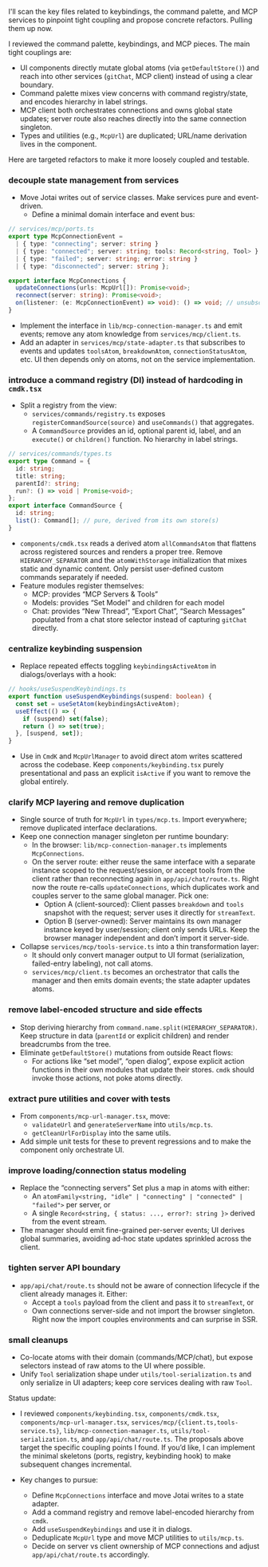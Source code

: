 I'll scan the key files related to keybindings, the command palette, and MCP services to pinpoint tight coupling and propose concrete refactors. Pulling them up now.

I reviewed the command palette, keybindings, and MCP pieces. The main tight couplings are:
- UI components directly mutate global atoms (via `getDefaultStore()`) and reach into other services (`gitChat`, MCP client) instead of using a clear boundary.
- Command palette mixes view concerns with command registry/state, and encodes hierarchy in label strings.
- MCP client both orchestrates connections and owns global state updates; server route also reaches directly into the same connection singleton.
- Types and utilities (e.g., `McpUrl`) are duplicated; URL/name derivation lives in the component.

Here are targeted refactors to make it more loosely coupled and testable.

### decouple state management from services
- Move Jotai writes out of service classes. Make services pure and event-driven.
  - Define a minimal domain interface and event bus:
```ts
// services/mcp/ports.ts
export type McpConnectionEvent =
  | { type: "connecting"; server: string }
  | { type: "connected"; server: string; tools: Record<string, Tool> }
  | { type: "failed"; server: string; error: string }
  | { type: "disconnected"; server: string };

export interface McpConnections {
  updateConnections(urls: McpUrl[]): Promise<void>;
  reconnect(server: string): Promise<void>;
  on(listener: (e: McpConnectionEvent) => void): () => void; // unsubscribe
}
```
- Implement the interface in `lib/mcp-connection-manager.ts` and emit events; remove any atom knowledge from `services/mcp/client.ts`.
- Add an adapter in `services/mcp/state-adapter.ts` that subscribes to events and updates `toolsAtom`, `breakdownAtom`, `connectionStatusAtom`, etc. UI then depends only on atoms, not on the service implementation.

### introduce a command registry (DI) instead of hardcoding in `cmdk.tsx`
- Split a registry from the view:
  - `services/commands/registry.ts` exposes `registerCommandSource(source)` and `useCommands()` that aggregates.
  - A `CommandSource` provides an id, optional parent id, label, and an `execute()` or `children()` function. No hierarchy in label strings.
```ts
// services/commands/types.ts
export type Command = {
  id: string;
  title: string;
  parentId?: string;
  run?: () => void | Promise<void>;
};
export interface CommandSource {
  id: string;
  list(): Command[]; // pure, derived from its own store(s)
}
```
- `components/cmdk.tsx` reads a derived atom `allCommandsAtom` that flattens across registered sources and renders a proper tree. Remove `HIERARCHY_SEPARATOR` and the `atomWithStorage` initialization that mixes static and dynamic content. Only persist user-defined custom commands separately if needed.
- Feature modules register themselves:
  - MCP: provides “MCP Servers & Tools”
  - Models: provides “Set Model” and children for each model
  - Chat: provides “New Thread”, “Export Chat”, “Search Messages” populated from a chat store selector instead of capturing `gitChat` directly.

### centralize keybinding suspension
- Replace repeated effects toggling `keybindingsActiveAtom` in dialogs/overlays with a hook:
```ts
// hooks/useSuspendKeybindings.ts
export function useSuspendKeybindings(suspend: boolean) {
  const set = useSetAtom(keybindingsActiveAtom);
  useEffect(() => {
    if (suspend) set(false);
    return () => set(true);
  }, [suspend, set]);
}
```
- Use in `CmdK` and `McpUrlManager` to avoid direct atom writes scattered across the codebase. Keep `components/keybinding.tsx` purely presentational and pass an explicit `isActive` if you want to remove the global entirely.

### clarify MCP layering and remove duplication
- Single source of truth for `McpUrl` in `types/mcp.ts`. Import everywhere; remove duplicated interface declarations.
- Keep one connection manager singleton per runtime boundary:
  - In the browser: `lib/mcp-connection-manager.ts` implements `McpConnections`.
  - On the server route: either reuse the same interface with a separate instance scoped to the request/session, or accept tools from the client rather than reconnecting again in `app/api/chat/route.ts`. Right now the route re-calls `updateConnections`, which duplicates work and couples server to the same global manager. Pick one:
    - Option A (client-sourced): Client passes `breakdown` and `tools` snapshot with the request; server uses it directly for `streamText`.
    - Option B (server-owned): Server maintains its own manager instance keyed by user/session; client only sends URLs. Keep the browser manager independent and don’t import it server-side.
- Collapse `services/mcp/tools-service.ts` into a thin transformation layer:
  - It should only convert manager output to UI format (serialization, failed-entry labeling), not call atoms.
  - `services/mcp/client.ts` becomes an orchestrator that calls the manager and then emits domain events; the state adapter updates atoms.

### remove label-encoded structure and side effects
- Stop deriving hierarchy from `command.name.split(HIERARCHY_SEPARATOR)`. Keep structure in data (`parentId` or explicit children) and render breadcrumbs from the tree.
- Eliminate `getDefaultStore()` mutations from outside React flows:
  - For actions like “set model”, “open dialog”, expose explicit action functions in their own modules that update their stores. `cmdk` should invoke those actions, not poke atoms directly.

### extract pure utilities and cover with tests
- From `components/mcp-url-manager.tsx`, move:
  - `validateUrl` and `generateServerName` into `utils/mcp.ts`.
  - `getCleanUrlForDisplay` into the same utils.
- Add simple unit tests for these to prevent regressions and to make the component only orchestrate UI.

### improve loading/connection status modeling
- Replace the “connecting servers” Set plus a map in atoms with either:
  - An `atomFamily<string, "idle" | "connecting" | "connected" | "failed">` per server, or
  - A single `Record<string, { status: ..., error?: string }>` derived from the event stream.
- The manager should emit fine-grained per-server events; UI derives global summaries, avoiding ad-hoc state updates sprinkled across the client.

### tighten server API boundary
- `app/api/chat/route.ts` should not be aware of connection lifecycle if the client already manages it. Either:
  - Accept a `tools` payload from the client and pass it to `streamText`, or
  - Own connections server-side and not import the browser singleton. Right now the import couples environments and can surprise in SSR.

### small cleanups
- Co-locate atoms with their domain (commands/MCP/chat), but expose selectors instead of raw atoms to the UI where possible.
- Unify `Tool` serialization shape under `utils/tool-serialization.ts` and only serialize in UI adapters; keep core services dealing with raw `Tool`.

Status update:
- I reviewed `components/keybinding.tsx`, `components/cmdk.tsx`, `components/mcp-url-manager.tsx`, `services/mcp/{client.ts,tools-service.ts}`, `lib/mcp-connection-manager.ts`, `utils/tool-serialization.ts`, and `app/api/chat/route.ts`. The proposals above target the specific coupling points I found. If you’d like, I can implement the minimal skeletons (ports, registry, keybinding hook) to make subsequent changes incremental.

- Key changes to pursue:
  - Define `McpConnections` interface and move Jotai writes to a state adapter.
  - Add a command registry and remove label-encoded hierarchy from `cmdk`.
  - Add `useSuspendKeybindings` and use it in dialogs.
  - Deduplicate `McpUrl` type and move MCP utilities to `utils/mcp.ts`.
  - Decide on server vs client ownership of MCP connections and adjust `app/api/chat/route.ts` accordingly.